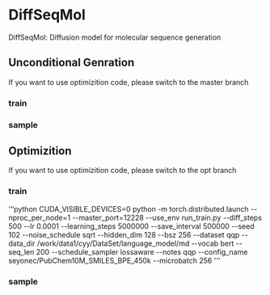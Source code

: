 # DiffSeqMol
DiffSeqMol: Diffusion model for molecular sequence generation

## Unconditional Genration
If you want to use optimizition code, please switch to the master branch

### train

### sample

## Optimizition
If you want to use optimizition code, please switch to the opt branch

### train
’‘’python
CUDA_VISIBLE_DEVICES=0  python -m torch.distributed.launch --nproc_per_node=1 --master_port=12228  --use_env run_train.py --diff_steps 500 --lr 0.0001 --learning_steps 5000000 --save_interval 500000 --seed 102 --noise_schedule sqrt --hidden_dim 128 --bsz 256 --dataset qqp --data_dir /work/data1/cyy/DataSet/language_model/md   --vocab bert --seq_len 200 --schedule_sampler lossaware --notes qqp --config_name seyonec/PubChem10M_SMILES_BPE_450k  --microbatch 256
'''

### sample